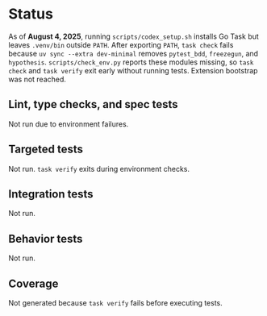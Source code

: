 # Status

As of **August 4, 2025**, running `scripts/codex_setup.sh` installs Go Task but
leaves `.venv/bin` outside `PATH`. After exporting `PATH`, `task check` fails
because `uv sync --extra dev-minimal` removes `pytest_bdd`, `freezegun`, and
`hypothesis`. `scripts/check_env.py` reports these modules missing, so `task
check` and `task verify` exit early without running tests. Extension bootstrap was
not reached.

## Lint, type checks, and spec tests
Not run due to environment failures.

## Targeted tests
Not run. `task verify` exits during environment checks.

## Integration tests
Not run.

## Behavior tests
Not run.

## Coverage
Not generated because `task verify` fails before executing tests.
